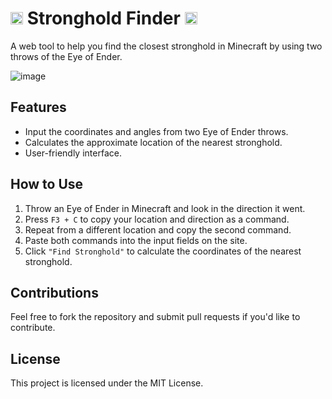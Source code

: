 # <img src="public/favicon.png" alt="Eye of Ender" width="20"/> Stronghold Finder   <img src="public/favicon.png" alt="Eye of Ender" width="20"/>

A web tool to help you find the closest stronghold in Minecraft by using two throws of the Eye of Ender.

![image](https://github.com/user-attachments/assets/f58e0687-e42f-4cd2-9889-876a94829fdf)

## Features

- Input the coordinates and angles from two Eye of Ender throws.
- Calculates the approximate location of the nearest stronghold.
- User-friendly interface.

## How to Use

1. Throw an Eye of Ender in Minecraft and look in the direction it went.
2. Press `F3 + C` to copy your location and direction as a command.
3. Repeat from a different location and copy the second command.
4. Paste both commands into the input fields on the site.
5. Click `"Find Stronghold"` to calculate the coordinates of the nearest stronghold.

## Contributions

Feel free to fork the repository and submit pull requests if you'd like to contribute.

## License

This project is licensed under the MIT License.
